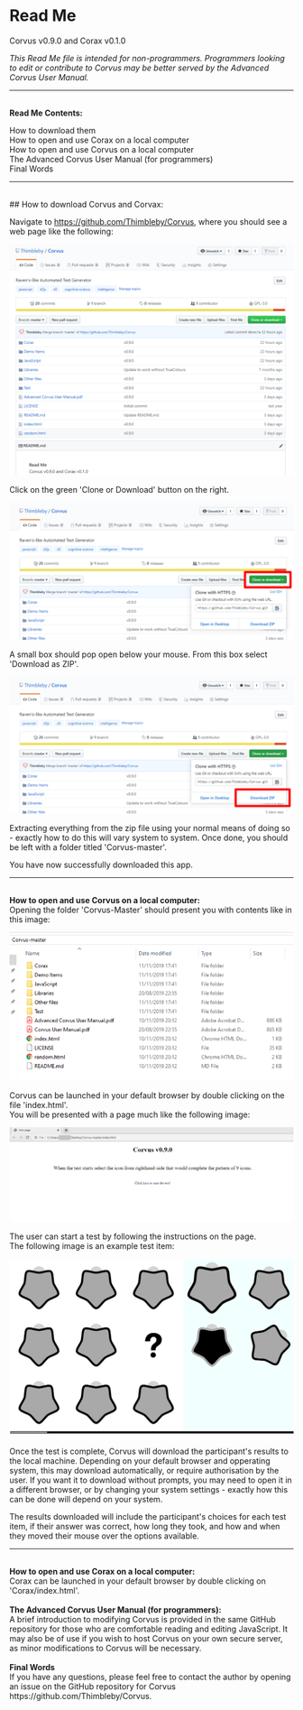# Read Me <br>
Corvus v0.9.0 and Corax v0.1.0<br>

<i>This Read Me file is intended for non-programmers. Programmers looking to edit or contribute to Corvus may be better served by the Advanced Corvus User Manual.</i>
<hr>
<br>
<b>Read Me Contents:</b><br>
<p>How to download them<br>
How to open and use Corax on a local computer<br>
How to open and use Corvus on a local computer<br>
The Advanced Corvus User Manual (for programmers) <br>
Final Words<br></p>
<hr>
<br>
## How to download Corvus and Corvax:

Navigate to https://github.com/Thimbleby/Corvus, where you should see a web page like the following:

![Page 01.PNG](https://github.com/Thimbleby/Corvus/blob/master/ReadMe%20Images/Page%2001.PNG?raw=true)

Click on the green 'Clone or Download' button on the right. <br>

![Page 02.PNG](https://github.com/Thimbleby/Corvus/blob/master/ReadMe%20Images/Page%2002.PNG?raw=true)

A small box should pop open below your mouse. From this box select 'Download as ZIP'.<br>

![Page 03.PNG](https://github.com/Thimbleby/Corvus/blob/master/ReadMe%20Images/Page%2003.PNG?raw=true)

Extracting everything from the zip file using your normal means of doing so - exactly how to do this will vary system to system. Once done, you should be left with a folder titled 'Corvus-master'.<br>

You have now successfully downloaded this app.<br>

<hr>
<br>
<b>How to open and use Corvus on a local computer:</b><br>
Opening the folder 'Corvus-Master' should present you with contents like in this image:<br>

![Page 04.PNG](https://github.com/Thimbleby/Corvus/blob/master/ReadMe%20Images/Page%2004.PNG?raw=true)

Corvus can be launched in your default browser by double clicking on the file 'index.html'.<br>
You will be presented with a page much like the following image:<br>

![Page 14.PNG](https://github.com/Thimbleby/Corvus/blob/master/ReadMe%20Images/Page%2014.PNG?raw=true)

The user can start a test by following the instructions on the page. <br>
The following image is an example test item: <br>

![Page 15.PNG](https://github.com/Thimbleby/Corvus/blob/master/ReadMe%20Images/Page%2015.PNG?raw=true)

Once the test is complete, Corvus will download the participant's results to the local machine. Depending on your default browser and opperating system, this may download automatically, or require authorisation by the user. If you want it to download without prompts, you may need to open it in a different browser, or by changing your system settings - exactly how this can be done will depend on your system.<br>

The results downloaded will include the participant's choices for each test item, if their answer was correct, how long they took, and how and when they moved their mouse over the options available.<br>

<hr>
<br>
<b>How to open and use Corax on a local computer: </b><br>
Corax can be launched in your default browser by double clicking on 'Corax/index.html'.<br>

<br>
<b>The Advanced Corvus User Manual (for programmers):</b><br>
A brief introduction to modifying Corvus is provided in the same GitHub repository for those who are comfortable reading and editing JavaScript.
It may also be of use if you wish to host Corvus on your own secure server, as minor modifications to Corvus will be necessary.
<br>
<br>
<b>Final Words</b><br>
If you have any questions, please feel free to contact the author by opening an issue on the GitHub repository for Corvus https://github.com/Thimbleby/Corvus.
 
